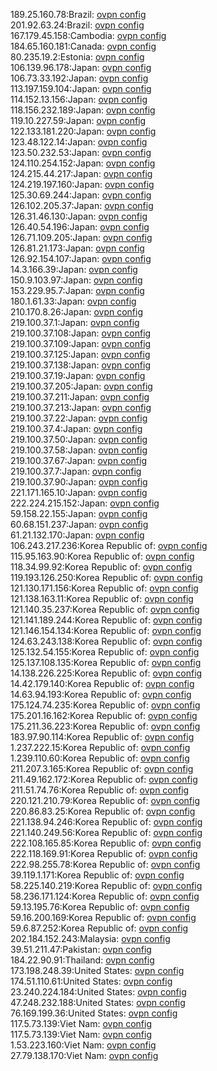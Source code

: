 189.25.160.78:Brazil: [ovpn config](vpn/189_25_160_78.ovpn)  
201.92.63.24:Brazil: [ovpn config](vpn/201_92_63_24.ovpn)  
167.179.45.158:Cambodia: [ovpn config](vpn/167_179_45_158.ovpn)  
184.65.160.181:Canada: [ovpn config](vpn/184_65_160_181.ovpn)  
80.235.19.2:Estonia: [ovpn config](vpn/80_235_19_2.ovpn)  
106.139.96.178:Japan: [ovpn config](vpn/106_139_96_178.ovpn)  
106.73.33.192:Japan: [ovpn config](vpn/106_73_33_192.ovpn)  
113.197.159.104:Japan: [ovpn config](vpn/113_197_159_104.ovpn)  
114.152.13.156:Japan: [ovpn config](vpn/114_152_13_156.ovpn)  
118.156.232.189:Japan: [ovpn config](vpn/118_156_232_189.ovpn)  
119.10.227.59:Japan: [ovpn config](vpn/119_10_227_59.ovpn)  
122.133.181.220:Japan: [ovpn config](vpn/122_133_181_220.ovpn)  
123.48.122.14:Japan: [ovpn config](vpn/123_48_122_14.ovpn)  
123.50.232.53:Japan: [ovpn config](vpn/123_50_232_53.ovpn)  
124.110.254.152:Japan: [ovpn config](vpn/124_110_254_152.ovpn)  
124.215.44.217:Japan: [ovpn config](vpn/124_215_44_217.ovpn)  
124.219.197.160:Japan: [ovpn config](vpn/124_219_197_160.ovpn)  
125.30.69.244:Japan: [ovpn config](vpn/125_30_69_244.ovpn)  
126.102.205.37:Japan: [ovpn config](vpn/126_102_205_37.ovpn)  
126.31.46.130:Japan: [ovpn config](vpn/126_31_46_130.ovpn)  
126.40.54.196:Japan: [ovpn config](vpn/126_40_54_196.ovpn)  
126.71.109.205:Japan: [ovpn config](vpn/126_71_109_205.ovpn)  
126.81.21.173:Japan: [ovpn config](vpn/126_81_21_173.ovpn)  
126.92.154.107:Japan: [ovpn config](vpn/126_92_154_107.ovpn)  
14.3.166.39:Japan: [ovpn config](vpn/14_3_166_39.ovpn)  
150.9.103.97:Japan: [ovpn config](vpn/150_9_103_97.ovpn)  
153.229.95.7:Japan: [ovpn config](vpn/153_229_95_7.ovpn)  
180.1.61.33:Japan: [ovpn config](vpn/180_1_61_33.ovpn)  
210.170.8.26:Japan: [ovpn config](vpn/210_170_8_26.ovpn)  
219.100.37.1:Japan: [ovpn config](vpn/219_100_37_1.ovpn)  
219.100.37.108:Japan: [ovpn config](vpn/219_100_37_108.ovpn)  
219.100.37.109:Japan: [ovpn config](vpn/219_100_37_109.ovpn)  
219.100.37.125:Japan: [ovpn config](vpn/219_100_37_125.ovpn)  
219.100.37.138:Japan: [ovpn config](vpn/219_100_37_138.ovpn)  
219.100.37.19:Japan: [ovpn config](vpn/219_100_37_19.ovpn)  
219.100.37.205:Japan: [ovpn config](vpn/219_100_37_205.ovpn)  
219.100.37.211:Japan: [ovpn config](vpn/219_100_37_211.ovpn)  
219.100.37.213:Japan: [ovpn config](vpn/219_100_37_213.ovpn)  
219.100.37.22:Japan: [ovpn config](vpn/219_100_37_22.ovpn)  
219.100.37.4:Japan: [ovpn config](vpn/219_100_37_4.ovpn)  
219.100.37.50:Japan: [ovpn config](vpn/219_100_37_50.ovpn)  
219.100.37.58:Japan: [ovpn config](vpn/219_100_37_58.ovpn)  
219.100.37.67:Japan: [ovpn config](vpn/219_100_37_67.ovpn)  
219.100.37.7:Japan: [ovpn config](vpn/219_100_37_7.ovpn)  
219.100.37.90:Japan: [ovpn config](vpn/219_100_37_90.ovpn)  
221.171.165.10:Japan: [ovpn config](vpn/221_171_165_10.ovpn)  
222.224.215.152:Japan: [ovpn config](vpn/222_224_215_152.ovpn)  
59.158.22.155:Japan: [ovpn config](vpn/59_158_22_155.ovpn)  
60.68.151.237:Japan: [ovpn config](vpn/60_68_151_237.ovpn)  
61.21.132.170:Japan: [ovpn config](vpn/61_21_132_170.ovpn)  
106.243.217.236:Korea Republic of: [ovpn config](vpn/106_243_217_236.ovpn)  
115.95.163.90:Korea Republic of: [ovpn config](vpn/115_95_163_90.ovpn)  
118.34.99.92:Korea Republic of: [ovpn config](vpn/118_34_99_92.ovpn)  
119.193.126.250:Korea Republic of: [ovpn config](vpn/119_193_126_250.ovpn)  
121.130.171.156:Korea Republic of: [ovpn config](vpn/121_130_171_156.ovpn)  
121.138.163.11:Korea Republic of: [ovpn config](vpn/121_138_163_11.ovpn)  
121.140.35.237:Korea Republic of: [ovpn config](vpn/121_140_35_237.ovpn)  
121.141.189.244:Korea Republic of: [ovpn config](vpn/121_141_189_244.ovpn)  
121.146.154.134:Korea Republic of: [ovpn config](vpn/121_146_154_134.ovpn)  
124.63.243.138:Korea Republic of: [ovpn config](vpn/124_63_243_138.ovpn)  
125.132.54.155:Korea Republic of: [ovpn config](vpn/125_132_54_155.ovpn)  
125.137.108.135:Korea Republic of: [ovpn config](vpn/125_137_108_135.ovpn)  
14.138.226.225:Korea Republic of: [ovpn config](vpn/14_138_226_225.ovpn)  
14.42.179.140:Korea Republic of: [ovpn config](vpn/14_42_179_140.ovpn)  
14.63.94.193:Korea Republic of: [ovpn config](vpn/14_63_94_193.ovpn)  
175.124.74.235:Korea Republic of: [ovpn config](vpn/175_124_74_235.ovpn)  
175.201.16.162:Korea Republic of: [ovpn config](vpn/175_201_16_162.ovpn)  
175.211.36.223:Korea Republic of: [ovpn config](vpn/175_211_36_223.ovpn)  
183.97.90.114:Korea Republic of: [ovpn config](vpn/183_97_90_114.ovpn)  
1.237.222.15:Korea Republic of: [ovpn config](vpn/1_237_222_15.ovpn)  
1.239.110.60:Korea Republic of: [ovpn config](vpn/1_239_110_60.ovpn)  
211.207.3.165:Korea Republic of: [ovpn config](vpn/211_207_3_165.ovpn)  
211.49.162.172:Korea Republic of: [ovpn config](vpn/211_49_162_172.ovpn)  
211.51.74.76:Korea Republic of: [ovpn config](vpn/211_51_74_76.ovpn)  
220.121.210.79:Korea Republic of: [ovpn config](vpn/220_121_210_79.ovpn)  
220.86.83.25:Korea Republic of: [ovpn config](vpn/220_86_83_25.ovpn)  
221.138.94.246:Korea Republic of: [ovpn config](vpn/221_138_94_246.ovpn)  
221.140.249.56:Korea Republic of: [ovpn config](vpn/221_140_249_56.ovpn)  
222.108.165.85:Korea Republic of: [ovpn config](vpn/222_108_165_85.ovpn)  
222.118.169.91:Korea Republic of: [ovpn config](vpn/222_118_169_91.ovpn)  
222.98.255.78:Korea Republic of: [ovpn config](vpn/222_98_255_78.ovpn)  
39.119.1.171:Korea Republic of: [ovpn config](vpn/39_119_1_171.ovpn)  
58.225.140.219:Korea Republic of: [ovpn config](vpn/58_225_140_219.ovpn)  
58.236.171.124:Korea Republic of: [ovpn config](vpn/58_236_171_124.ovpn)  
59.13.195.76:Korea Republic of: [ovpn config](vpn/59_13_195_76.ovpn)  
59.16.200.169:Korea Republic of: [ovpn config](vpn/59_16_200_169.ovpn)  
59.6.87.252:Korea Republic of: [ovpn config](vpn/59_6_87_252.ovpn)  
202.184.152.243:Malaysia: [ovpn config](vpn/202_184_152_243.ovpn)  
39.51.211.47:Pakistan: [ovpn config](vpn/39_51_211_47.ovpn)  
184.22.90.91:Thailand: [ovpn config](vpn/184_22_90_91.ovpn)  
173.198.248.39:United States: [ovpn config](vpn/173_198_248_39.ovpn)  
174.51.110.61:United States: [ovpn config](vpn/174_51_110_61.ovpn)  
23.240.224.184:United States: [ovpn config](vpn/23_240_224_184.ovpn)  
47.248.232.188:United States: [ovpn config](vpn/47_248_232_188.ovpn)  
76.169.199.36:United States: [ovpn config](vpn/76_169_199_36.ovpn)  
117.5.73.139:Viet Nam: [ovpn config](vpn/117_5_73_139.ovpn)  
117.5.73.139:Viet Nam: [ovpn config](vpn/117_5_73_139.ovpn)  
1.53.223.160:Viet Nam: [ovpn config](vpn/1_53_223_160.ovpn)  
27.79.138.170:Viet Nam: [ovpn config](vpn/27_79_138_170.ovpn)  
